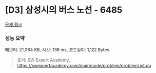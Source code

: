 # [D3] 삼성시의 버스 노선 - 6485 

[문제 링크](https://swexpertacademy.com/main/code/problem/problemDetail.do?contestProbId=AWczm7QaACgDFAWn) 

### 성능 요약

메모리: 21,064 KB, 시간: 136 ms, 코드길이: 1,122 Bytes



> 출처: SW Expert Academy, https://swexpertacademy.com/main/code/problem/problemList.do